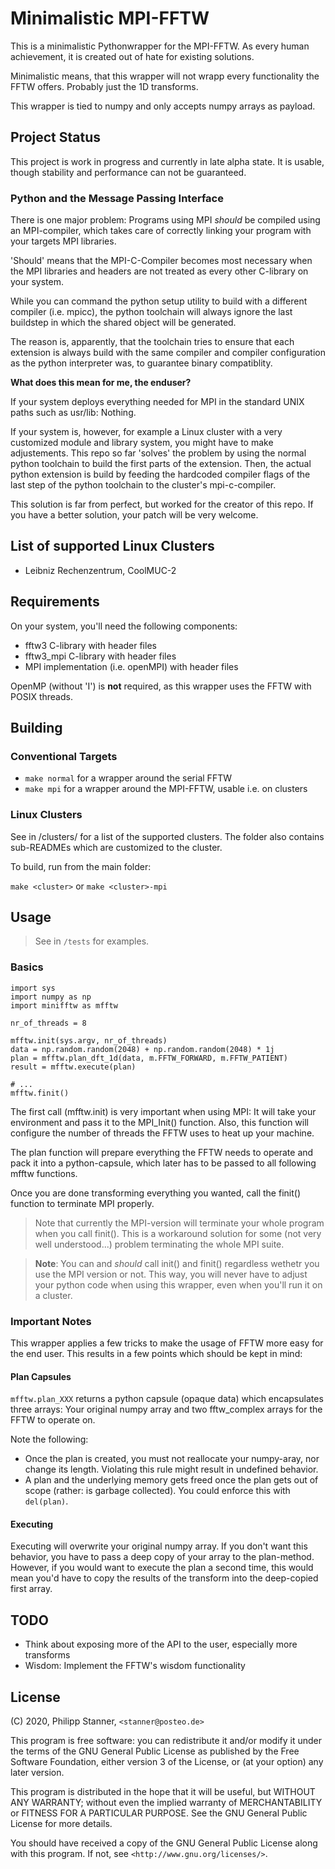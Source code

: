 # Minimalistic MPI-FFTW

This is a minimalistic Pythonwrapper for the MPI-FFTW. As every human
achievement, it is created out of hate for existing solutions.

Minimalistic means, that this wrapper will not wrapp every functionality the
FFTW offers. Probably just the 1D transforms.

This wrapper is tied to numpy and only accepts numpy arrays as payload.

## Project Status

This project is work in progress and currently in late alpha state.
It is usable, though stability and performance can not be guaranteed.

### Python and the Message Passing Interface

There is one major problem: Programs using MPI *should* be compiled using an
MPI-compiler, which takes care of correctly linking your program with your
targets MPI libraries.

'Should' means that the MPI-C-Compiler becomes most necessary when the MPI libraries
and headers are not treated as every other C-library on your system.

While you can command the python setup utility to build
with a different compiler (i.e. mpicc), the python toolchain will always ignore
the last buildstep in which the shared object will be generated.

The reason is, apparently, that the toolchain tries to ensure that each
extension is always build with the same compiler and compiler configuration
as the python interpreter was, to guarantee binary compatiblity.

**What does this mean for me, the enduser?**

If your system deploys everything needed for MPI in the standard UNIX paths such
as usr/lib: Nothing.

If your system is, however, for example a Linux cluster with a very customized
module and library system, you might have to make adjustements. This repo so far
'solves' the problem by using the normal python toolchain to build the first
parts of the extension. Then, the actual python extension is build by feeding
the hardcoded compiler flags of the last step of the python toolchain to the
cluster's mpi-c-compiler.

This solution is far from perfect, but worked for the creator of this repo. If
you have a better solution, your patch will be very welcome.

## List of supported Linux Clusters

- Leibniz Rechenzentrum, CoolMUC-2

## Requirements

On your system, you'll need the following components:

- fftw3 C-library with header files
- fftw3\_mpi C-library with header files
- MPI implementation (i.e. openMPI) with header files

OpenMP (without 'I') is **not** required, as this wrapper uses the FFTW with POSIX threads.

## Building

### Conventional Targets

- `make normal` for a wrapper around the serial FFTW
- `make mpi` for a wrapper around the MPI-FFTW, usable i.e. on clusters

### Linux Clusters

See in /clusters/ for a list of the supported clusters. The folder also contains
sub-READMEs which are customized to the cluster.

To build, run from the main folder:

`make <cluster>` or `make <cluster>-mpi`


## Usage

> See in `/tests` for examples.

### Basics

``` Python3
import sys
import numpy as np
import minifftw as mfftw

nr_of_threads = 8

mfftw.init(sys.argv, nr_of_threads)
data = np.random.random(2048) + np.random.random(2048) * 1j
plan = mfftw.plan_dft_1d(data, m.FFTW_FORWARD, m.FFTW_PATIENT)
result = mfftw.execute(plan)

# ...
mfftw.finit()
```

The first call (mfftw.init) is very important when using MPI: It will take your
environment and pass it to the MPI\_Init() function. Also, this function will
configure the number of threads the FFTW uses to heat up your machine.

The plan function will prepare everything the FFTW needs to operate and pack
it into a python-capsule, which later has to be passed to all following
mfftw functions.

Once you are done transforming everything you wanted, call the finit() function
to terminate MPI properly.

> Note that currently the MPI-version will terminate your whole program when you
call finit(). This is a workaround solution for some (not very well understood...)
problem terminating the whole MPI suite.

> **Note**: You can and *should* call init() and finit() regardless wethetr you
use the MPI version or not. This way, you will never have to adjust your python
code when using this wrapper, even when you'll run it on a cluster.

### Important Notes

This wrapper applies a few tricks to make the usage of FFTW more easy for the
end user. This results in a few points which should be kept in mind:

#### Plan Capsules

`mfftw.plan_XXX` returns a python capsule (opaque data) which encapsulates
three arrays: Your original numpy array and two fftw\_complex arrays for the 
FFTW to operate on.

Note the following:

- Once the plan is created, you must not reallocate your numpy-aray, nor change
its length. Violating this rule might result in undefined behavior.
- A plan and the underlying memory gets freed once the plan gets out of scope
(rather: is garbage collected). You could enforce this with `del(plan)`.


#### Executing

Executing will overwrite your original numpy array.
If you don't want this behavior, you have to pass a deep copy of your array to
the plan-method. However, if you would want to execute the plan a second time,
this would mean you'd have to copy the results of the transform into the
deep-copied first array.

## TODO

- Think about exposing more of the API to the user, especially more transforms
- Wisdom: Implement the FFTW's wisdom functionality

## License

 (C) 2020, Philipp Stanner, `<stanner@posteo.de>`

 This program is free software: you can redistribute it and/or modify
 it under the terms of the GNU General Public License as published by
 the Free Software Foundation, either version 3 of the License, or
 (at your option) any later version.

 This program is distributed in the hope that it will be useful,
 but WITHOUT ANY WARRANTY; without even the implied warranty of
 MERCHANTABILITY or FITNESS FOR A PARTICULAR PURPOSE.  See the
 GNU General Public License for more details.

 You should have received a copy of the GNU General Public License
 along with this program. If not, see `<http://www.gnu.org/licenses/>`.

